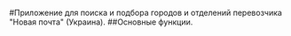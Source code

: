 #Приложение для поиска и подбора городов и отделений перевозчика "Новая почта" (Украина).
##Основные функции.

